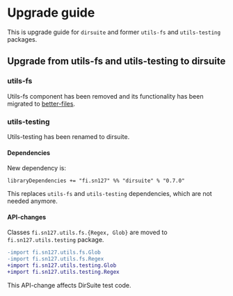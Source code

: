# Upgrade guide

This is upgrade guide for `dirsuite` and former `utils-fs` and `utils-testing` packages.


## Upgrade from utils-fs and utils-testing to dirsuite

### utils-fs

Utils-fs component has been removed and its functionality has been migrated to
[better-files](https://github.com/pathikrit/better-files).


### utils-testing

Utils-testing has been renamed to dirsuite.


#### Dependencies

New dependency is:

    libraryDependencies += "fi.sn127" %% "dirsuite" % "0.7.0"

This replaces `utils-fs` and `utils-testing` dependencies, which are not needed anymore.


#### API-changes

Classes `fi.sn127.utils.fs.{Regex, Glob}` are moved to `fi.sn127.utils.testing` package. 

```diff
-import fi.sn127.utils.fs.Glob
-import fi.sn127.utils.fs.Regex
+import fi.sn127.utils.testing.Glob
+import fi.sn127.utils.testing.Regex
```

This API-change affects DirSuite test code.
